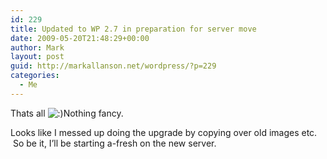 ```yaml
---
id: 229
title: Updated to WP 2.7 in preparation for server move
date: 2009-05-20T21:48:29+00:00
author: Mark
layout: post
guid: http://markallanson.net/wordpress/?p=229
categories:
  - Me
---
```

Thats all   <img src='https://markallanson.net/blog/wp-includes/images/smilies/icon_smile.gif' alt=':)' class='wp-smiley' />Nothing fancy.

Looks like I messed up doing the upgrade by copying over old images etc.  So be it, I&#8217;ll be starting a-fresh on the new server.